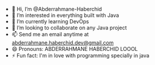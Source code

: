 - 👋 Hi, I’m @Abderrahmane-Haberchid
- 👀 I’m interested in everything built with Java
- 🌱 I’m currently learning DevOps
- 💞️ I’m looking to collaborate on any Java project
- 📫 Send me an email anytime at abderrahmane.haberchid.dev@gmail.com
- 😄 Pronouns: ABDERRAHMANE HABERCHID LOOOL
- ⚡ Fun fact: I'm in love with programming specially in java

<!---
Abderrahmane-Haberchid/Abderrahmane-Haberchid is a ✨ special ✨ repository because its `README.md` (this file) appears on your GitHub profile.
You can click the Preview link to take a look at your changes.
--->
